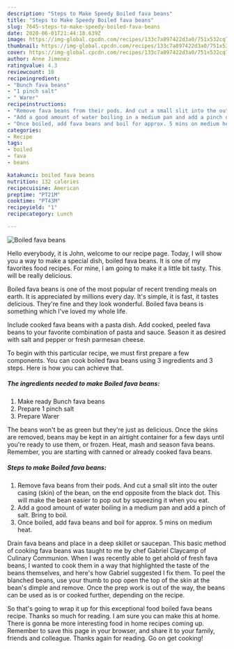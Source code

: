 ```yaml
---
description: "Steps to Make Speedy Boiled fava beans"
title: "Steps to Make Speedy Boiled fava beans"
slug: 7645-steps-to-make-speedy-boiled-fava-beans
date: 2020-06-01T21:44:18.639Z
image: https://img-global.cpcdn.com/recipes/133c7a897422d3a0/751x532cq70/boiled-fava-beans-recipe-main-photo.jpg
thumbnail: https://img-global.cpcdn.com/recipes/133c7a897422d3a0/751x532cq70/boiled-fava-beans-recipe-main-photo.jpg
cover: https://img-global.cpcdn.com/recipes/133c7a897422d3a0/751x532cq70/boiled-fava-beans-recipe-main-photo.jpg
author: Anne Jimenez
ratingvalue: 4.3
reviewcount: 10
recipeingredient:
- "Bunch fava beans"
- "1 pinch salt"
- " Warer"
recipeinstructions:
- "Remove fava beans from their pods. And cut a small slit into the outer casing (skin) of the bean, on the end opposite from the black dot. This will make the bean easier to pop out by squeezing it when you eat."
- "Add a good amount of water boiling in a medium pan and add a pinch of salt. Bring to boil."
- "Once boiled, add fava beans and boil for approx. 5 mins on medium heat."
categories:
- Recipe
tags:
- boiled
- fava
- beans

katakunci: boiled fava beans 
nutrition: 132 calories
recipecuisine: American
preptime: "PT21M"
cooktime: "PT43M"
recipeyield: "1"
recipecategory: Lunch

---
```



![Boiled fava beans](https://img-global.cpcdn.com/recipes/133c7a897422d3a0/751x532cq70/boiled-fava-beans-recipe-main-photo.jpg)

Hello everybody, it is John, welcome to our recipe page. Today, I will show you a way to make a special dish, boiled fava beans. It is one of my favorites food recipes. For mine, I am going to make it a little bit tasty. This will be really delicious.

Boiled fava beans is one of the most popular of recent trending meals on earth. It is appreciated by millions every day. It's simple, it is fast, it tastes delicious. They're fine and they look wonderful. Boiled fava beans is something which I've loved my whole life.

Include cooked fava beans with a pasta dish. Add cooked, peeled fava beans to your favorite combination of pasta and sauce. Season it as desired with salt and pepper or fresh parmesan cheese.


To begin with this particular recipe, we must first prepare a few components. You can cook boiled fava beans using 3 ingredients and 3 steps. Here is how you can achieve that.

<!--inarticleads1-->

##### The ingredients needed to make Boiled fava beans:

1. Make ready Bunch fava beans
1. Prepare 1 pinch salt
1. Prepare  Warer


The beans won&#39;t be as green but they&#39;re just as delicious. Once the skins are removed, beans may be kept in an airtight container for a few days until you&#39;re ready to use them, or frozen. Heat, mash and season fava beans. Remember, you are starting with canned or already cooked fava beans. 

<!--inarticleads2-->

##### Steps to make Boiled fava beans:

1. Remove fava beans from their pods. And cut a small slit into the outer casing (skin) of the bean, on the end opposite from the black dot. This will make the bean easier to pop out by squeezing it when you eat.
1. Add a good amount of water boiling in a medium pan and add a pinch of salt. Bring to boil.
1. Once boiled, add fava beans and boil for approx. 5 mins on medium heat.


Drain fava beans and place in a deep skillet or saucepan. This basic method of cooking fava beans was taught to me by chef Gabriel Claycamp of Culinary Communion. When I was recently able to get ahold of fresh fava beans, I wanted to cook them in a way that highlighted the taste of the beans themselves, and here&#39;s how Gabriel suggested I fix them. To peel the blanched beans, use your thumb to pop open the top of the skin at the bean&#39;s dimple and remove. Once the prep work is out of the way, the beans can be used as is or cooked further, depending on the recipe. 

So that's going to wrap it up for this exceptional food boiled fava beans recipe. Thanks so much for reading. I am sure you can make this at home. There is gonna be more interesting food in home recipes coming up. Remember to save this page in your browser, and share it to your family, friends and colleague. Thanks again for reading. Go on get cooking!
